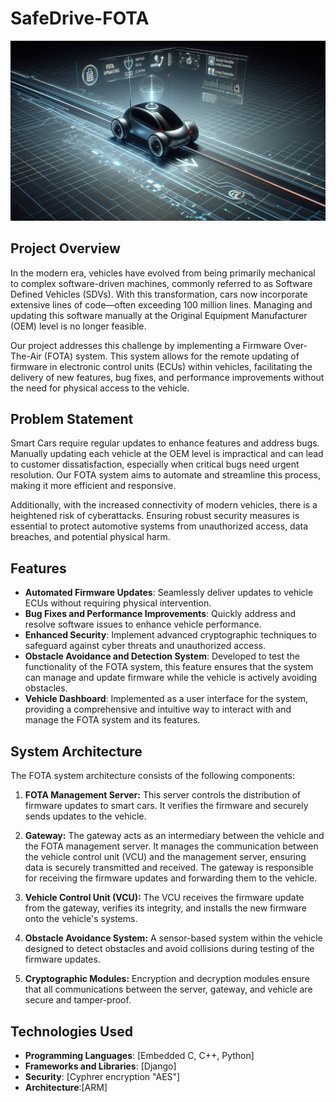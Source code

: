 # SafeDrive-FOTA

![Background Image](https://github.com/Mahmoud-Idris02/SafeDrive-FOTA/blob/main/FOTA.png?raw=true)
## Project Overview

In the modern era, vehicles have evolved from being primarily mechanical to complex software-driven machines, commonly referred to as Software Defined Vehicles (SDVs). With this transformation, cars now incorporate extensive lines of code—often exceeding 100 million lines. Managing and updating this software manually at the Original Equipment Manufacturer (OEM) level is no longer feasible. 

Our project addresses this challenge by implementing a Firmware Over-The-Air (FOTA) system. This system allows for the remote updating of firmware in electronic control units (ECUs) within vehicles, facilitating the delivery of new features, bug fixes, and performance improvements without the need for physical access to the vehicle. 

## Problem Statement

Smart Cars require regular updates to enhance features and address bugs. Manually updating each vehicle at the OEM level is impractical and can lead to customer dissatisfaction, especially when critical bugs need urgent resolution. Our FOTA system aims to automate and streamline this process, making it more efficient and responsive.

Additionally, with the increased connectivity of modern vehicles, there is a heightened risk of cyberattacks. Ensuring robust security measures is essential to protect automotive systems from unauthorized access, data breaches, and potential physical harm.

## Features

- **Automated Firmware Updates**: Seamlessly deliver updates to vehicle ECUs without requiring physical intervention.
- **Bug Fixes and Performance Improvements**: Quickly address and resolve software issues to enhance vehicle performance.
- **Enhanced Security**: Implement advanced cryptographic techniques to safeguard against cyber threats and unauthorized access.
- **Obstacle Avoidance and Detection System**: Developed to test the functionality of the FOTA system, this feature ensures that the system can manage and update firmware while the vehicle is actively avoiding obstacles.
- **Vehicle Dashboard**: Implemented as a user interface for the system, providing a comprehensive and intuitive way to interact with and manage the FOTA system and its features.
## System Architecture

The FOTA system architecture consists of the following components:

1. **FOTA Management Server:** This server controls the distribution of firmware updates to smart cars. It verifies the firmware and securely sends updates to the vehicle.
   
2. **Gateway:** The gateway acts as an intermediary between the vehicle and the FOTA management server. It manages the communication between the vehicle control unit (VCU) and the management server, ensuring data is securely transmitted and received. The gateway is responsible for receiving the firmware updates and forwarding them to the vehicle.

3. **Vehicle Control Unit (VCU):** The VCU receives the firmware update from the gateway, verifies its integrity, and installs the new firmware onto the vehicle's systems.

4. **Obstacle Avoidance System:** A sensor-based system within the vehicle designed to detect obstacles and avoid collisions during testing of the firmware updates.

5. **Cryptographic Modules:** Encryption and decryption modules ensure that all communications between the server, gateway, and vehicle are secure and tamper-proof.
   
## Technologies Used

- **Programming Languages**: [Embedded C, C++, Python]
- **Frameworks and Libraries**: [Django]
- **Security**: [Cyphrer encryption "AES"]
- **Architecture**:[ARM]


